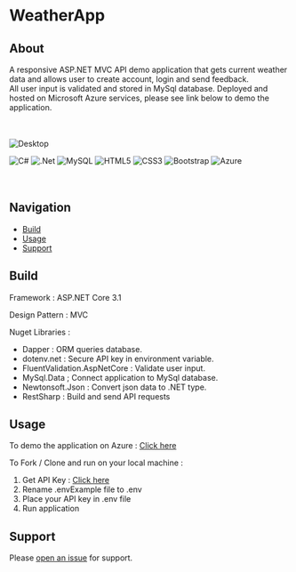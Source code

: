 
# WeatherApp


## About
A  responsive ASP.NET MVC API demo application that gets current weather data and allows user to create account, login and send feedback. <br>
All user input is validated and stored in MySql database. Deployed and hosted on Microsoft Azure services, please see link below to demo the application.
<br>
<br>
<br>


![Desktop](https://user-images.githubusercontent.com/91929228/177019363-8e4285f2-f4c8-422d-9766-2e8f4ad1c405.gif)


![C#](https://img.shields.io/badge/c%23-%23239120.svg?style=for-the-badge&logo=c-sharp&logoColor=white) ![.Net](https://img.shields.io/badge/.NET-5C2D91?style=for-the-badge&logo=.net&logoColor=white) ![MySQL](https://img.shields.io/badge/mysql-%2300f.svg?style=for-the-badge&logo=mysql&logoColor=white) ![HTML5](https://img.shields.io/badge/html5-%23E34F26.svg?style=for-the-badge&logo=html5&logoColor=white) ![CSS3](https://img.shields.io/badge/css3-%231572B6.svg?style=for-the-badge&logo=css3&logoColor=white) ![Bootstrap](https://img.shields.io/badge/bootstrap-%23563D7C.svg?style=for-the-badge&logo=bootstrap&logoColor=white) ![Azure](https://img.shields.io/badge/azure-%230072C6.svg?style=for-the-badge&logo=microsoftazure&logoColor=white)
<br>
<br>
<br>

## Navigation

- [Build](#build)
- [Usage](#usage)
- [Support](#support)


## Build

Framework : ASP.NET Core 3.1 

Design Pattern : MVC

Nuget Libraries :
- Dapper : ORM queries database.
- dotenv.net : Secure API key in environment variable.
- FluentValidation.AspNetCore : Validate user input.
- MySql.Data ; Connect application to MySql database.
- Newtonsoft.Json : Convert json data to .NET type.
- RestSharp : Build and send API requests


## Usage

To demo the application on Azure : [Click here](https://weathermvcdemo.azurewebsites.net/ "Click here")

To Fork / Clone and run on your local machine :
1. Get API Key : [Click here](https://rapidapi.com/apishub/api/yahoo-weather5/ "Click here")
2. Rename .envExample file to .env
3. Place your API key in .env file
4. Run application







## Support

Please [open an issue](https://github.com/fraction/readme-boilerplate/issues/new) for support.
